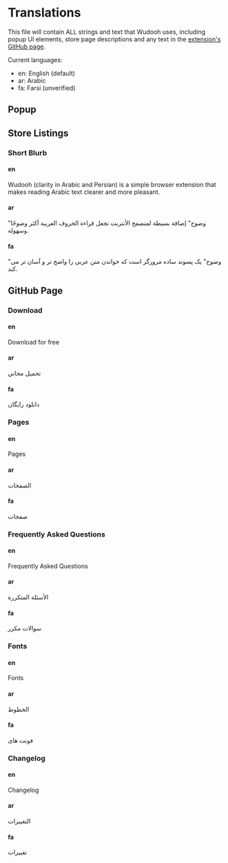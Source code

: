 # Translations

This file will contain ALL strings and text that Wudooh uses, including popup UI elements, store page descriptions 
and any text in the [extension's GitHub page](https://basshelal.github.io/Wudooh/).

Current languages:

* en: English (default)
* ar: Arabic 
* fa: Farsi (unverified)

## Popup

## Store Listings

### Short Blurb

#### en
Wudooh (clarity in Arabic and Persian) is a simple browser extension that makes reading Arabic text clearer and more
 pleasant.
 
#### ar
"وضوح" إضافة بسيطة لمتصفح الأنترنت تجعل قراءة الحروف العربية أكثر وضوحًا وسهولة.

#### fa
"وضوح" یک پسوند ساده مرورگر است که خواندن متن عربی را واضح تر و آسان تر می کند.

## GitHub Page

### Download

#### en
Download for free

#### ar
تحميل مجاني

#### fa
دانلود رایگان

### Pages

#### en
Pages

#### ar
الصفحات

#### fa
صفحات

### Frequently Asked Questions

#### en
Frequently Asked Questions

#### ar
الأسئلة المتكررة

#### fa
سوالات مکرر

### Fonts

#### en
Fonts

#### ar
الخطوط

#### fa
فونت های

### Changelog

#### en
Changelog

#### ar
التغييرات

#### fa
تغییرات